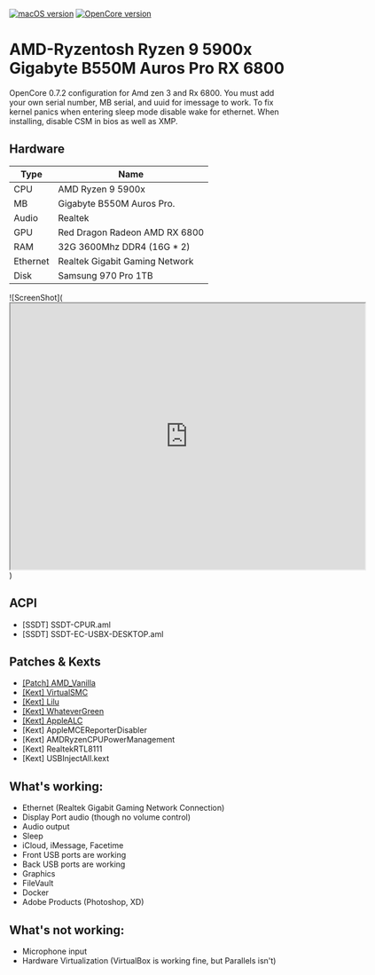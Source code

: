 [![macOS version](https://img.shields.io/badge/macOS-11.5.2%20(17G14042)-informational.svg)](https://www.apple.com/macos) [![OpenCore version](https://img.shields.io/badge/OpenCore-0.7.2-informational.svg)](https://github.com/acidanthera/OpenCorePkg) 

# AMD-Ryzentosh Ryzen 9 5900x Gigabyte B550M Auros Pro RX 6800

OpenCore 0.7.2 configuration for Amd zen 3 and Rx 6800. You must add your own serial number, MB serial, and uuid for imessage to work. To fix kernel panics when entering sleep mode disable wake for ethernet. When installing, disable CSM in bios as well as XMP.


## Hardware

| Type                 | Name                              |
|----------------------|-----------------------------------|
| CPU                  | AMD Ryzen 9 5900x                 |
| MB                   | Gigabyte B550M Auros Pro.         |
| Audio                | Realtek                           |
| GPU                  | Red Dragon Radeon AMD RX 6800     |
| RAM                  | 32G 3600Mhz DDR4 (16G * 2)        |
| Ethernet             | Realtek Gigabit Gaming Network    |
| Disk                 | Samsung 970 Pro 1TB               |



![ScreenShot](<iframe src="https://drive.google.com/file/d/1vBpl4dmm988U0CJyb49S-0bD8hymcyAC/preview" width="640" height="480" allow="autoplay"></iframe>)

## ACPI
- [SSDT] SSDT-CPUR.aml
- [SSDT] SSDT-EC-USBX-DESKTOP.aml

## Patches & Kexts
 - [[Patch] AMD_Vanilla](https://github.com/AMD-OSX/AMD_Vanilla)
 - [[Kext] VirtualSMC](https://github.com/acidanthera/VirtualSMC)
 - [[Kext] Lilu](https://github.com/acidanthera/Lilu)
 - [[Kext] WhateverGreen](https://github.com/acidanthera/WhateverGreen)
 - [[Kext] AppleALC](https://github.com/acidanthera/AppleALC)
 - [Kext] AppleMCEReporterDisabler
 - [Kext] AMDRyzenCPUPowerManagement
 - [Kext] RealtekRTL8111
 - [Kext] USBInjectAll.kext



## What's working:

* Ethernet (Realtek Gigabit Gaming Network Connection)
* Display Port audio (though no volume control)
* Audio output
* Sleep
* iCloud, iMessage, Facetime
* Front USB ports are working
* Back USB ports are working
* Graphics
* FileVault
* Docker
* Adobe Products (Photoshop, XD)

## What's not working:
* Microphone input 
* Hardware Virtualization (VirtualBox is working fine, but Parallels isn't)
